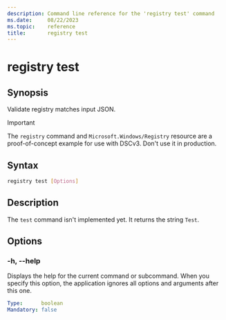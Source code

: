 ```yaml
---
description: Command line reference for the 'registry test' command
ms.date:     08/22/2023
ms.topic:    reference
title:       registry test
---
```


# registry test

## Synopsis

Validate registry matches input JSON.

> [!IMPORTANT]
> The `registry` command and `Microsoft.Windows/Registry` resource are a proof-of-concept example
> for use with DSCv3. Don't use it in production.

## Syntax

```sh
registry test [Options]
```

## Description

The `test` command isn't implemented yet. It returns the string `Test`.

## Options

### -h, --help

Displays the help for the current command or subcommand. When you specify this option, the
application ignores all options and arguments after this one.

```yaml
Type:      boolean
Mandatory: false
```
